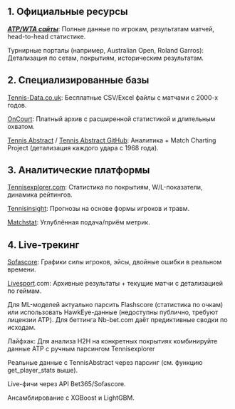 ## 1. Официальные ресурсы

[***ATP/WTA сайты***](): Полные данные по игрокам, результатам матчей, head-to-head статистике.

Турнирные порталы (например, Australian Open, Roland Garros): Детализация по сетам, покрытиям, историческим результатам.

## 2. Специализированные базы

[Tennis-Data.co.uk](http://tennis-data.co.uk/): Бесплатные CSV/Excel файлы с матчами с 2000-х годов.

[OnCourt](): Платный архив с расширенной статистикой и длительным охватом.

[Tennis Abstract](https://tennisabstract.com/) / [Tennis Abstract GitHub](https://github.com/JeffSackmann/tennis_atp): Аналитика + Match Charting Project (детализация каждого удара с 1968 года).

## 3. Аналитические платформы

[Tennisexplorer.com](): Статистика по покрытиям, W/L-показатели, динамика рейтингов.

[Tennisinsight](): Прогнозы на основе формы игроков и травм.

[Matchstat](): Углублённая подача/приём метрик.

## 4. Live-трекинг

[Sofascore](): Графики силы игроков, эйсы, двойные ошибки в реальном времени.

[Livesport]().com: Архивные результаты + текущие матчи с детализацией по геймам.

Для ML-моделей актуально парсить Flashscore (статистика по очкам) или использовать HawkEye-данные (недоступны публично, требуют лицензии ATP). Для беттинга Nb-bet.com даёт предиктивные сводки по исходам.

Лайфхак: Для анализа Н2Н на конкретных покрытиях комбинируйте данные ATP с ручным парсингом Tennisexplorer



Реальные данные с TennisAbstract через парсинг (см. функцию get_player_stats выше).

Live-фичи через API Bet365/Sofascore.

Ансамблирование с XGBoost и LightGBM.